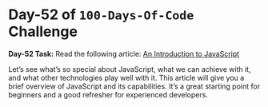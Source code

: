 # Day-52 of `100-Days-Of-Code` Challenge

**Day-52 Task:**
Read the following article:
[An Introduction to JavaScript](https://javascript.info/intro)

Let’s see what’s so special about JavaScript, what we can achieve with it, and what other technologies play well with it. This article will give you a brief overview of JavaScript and its capabilities. It’s a great starting point for beginners and a good refresher for experienced developers.

 
 

 

 



 
 





 
 
 

 

 

 

 





 
 

 


 


 

 
 
 


 